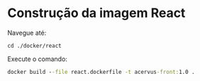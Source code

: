 # Construção da imagem React

Navegue até:
```
cd ./docker/react
```

Execute o comando:
```cmd
docker build --file react.dockerfile -t acervus-front:1.0 .
```

